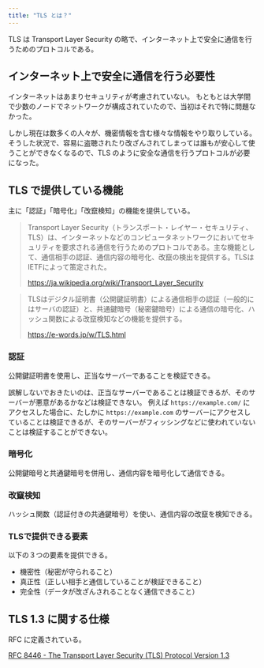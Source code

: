 ```yaml
---
title: "TLS とは？"
---
```


TLS は Transport Layer Security の略で、インターネット上で安全に通信を行うためのプロトコルである。

## インターネット上で安全に通信を行う必要性

インターネットはあまりセキュリティが考慮されていない。
もともとは大学間で少数のノードでネットワークが構成されていたので、当初はそれで特に問題なかった。

しかし現在は数多くの人々が、機密情報を含む様々な情報をやり取りしている。
そうした状況で、容易に盗聴されたり改ざんされてしまっては誰もが安心して使うことができなくなるので、TLS のように安全な通信を行うプロトコルが必要になった。

## TLS で提供している機能

主に「認証」「暗号化」「改竄検知」の機能を提供している。

> Transport Layer Security（トランスポート・レイヤー・セキュリティ、TLS）は、インターネットなどのコンピュータネットワークにおいてセキュリティを要求される通信を行うためのプロトコルである。主な機能として、通信相手の認証、通信内容の暗号化、改竄の検出を提供する。TLSはIETFによって策定された。
> 
> https://ja.wikipedia.org/wiki/Transport_Layer_Security

> TLSはデジタル証明書（公開鍵証明書）による通信相手の認証（一般的にはサーバの認証）と、共通鍵暗号（秘密鍵暗号）による通信の暗号化、ハッシュ関数による改竄検知などの機能を提供する。
> 
> https://e-words.jp/w/TLS.html

### 認証

公開鍵証明書を使用し、正当なサーバーであることを検証できる。

誤解しないでおきたいのは、正当なサーバーであることは検証できるが、そのサーバーが悪意があるかなどは検証できない。
例えば `https://example.com/` にアクセスした場合に、たしかに `https://example.com` のサーバーにアクセスしていることは検証できるが、そのサーバーがフィッシングなどに使われていないことは検証することができない。

### 暗号化

公開鍵暗号と共通鍵暗号を併用し、通信内容を暗号化して通信できる。

### 改竄検知

ハッシュ関数（認証付きの共通鍵暗号）を使い、通信内容の改竄を検知できる。

### TLSで提供できる要素

以下の３つの要素を提供できる。

- 機密性（秘密が守られること）
- 真正性（正しい相手と通信していることが検証できること）
- 完全性（データが改ざんされることなく通信できること）

## TLS 1.3 に関する仕様

RFC に定義されている。

[RFC 8446 - The Transport Layer Security (TLS) Protocol Version 1.3](https://datatracker.ietf.org/doc/html/rfc8446)

